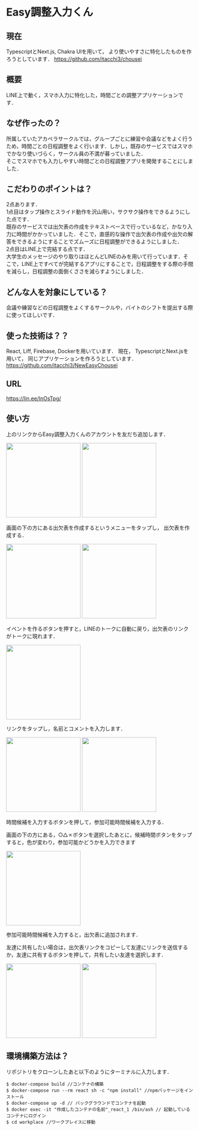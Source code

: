 # Easy調整入力くん
## 現在
TypescriptとNext.js, Chakra UIを用いて， より使いやすさに特化したものを作ろうとしています．
https://github.com/itacchi3/chousei


## 概要

LINE上で動く，スマホ入力に特化した，時間ごとの調整アプリケーションです．

## なぜ作ったの？

所属していたアカペラサークルでは，グループごとに練習や会議などをよく行うため，時間ごとの日程調整をよく行います．しかし，既存のサービスではスマホでかなり使いづらく，サークル員の不満が募っていました．  
そこでスマホでも入力しやすい時間ごとの日程調整アプリを開発することにしました．

## こだわりのポイントは？

2点あります．  
1点目はタップ操作とスライド動作を沢山用い，サクサク操作をできるようにした点です．  
既存のサービスでは出欠表の作成をテキストベースで行っているなど，かなり入力に時間がかかっていました．そこで，直感的な操作で出欠表の作成や出欠の解答をできるようにすることでズムーズに日程調整ができるようにしました．  
2点目はLINE上で完結する点です．  
大学生のメッセージのやり取りはほとんどLINEのみを用いて行っています．そこで，LINE上ですべてが完結するアプリにすることで，日程調整をする際の手間を減らし，日程調整の面倒くささを減らすようにしました．

## どんな人を対象にしている？

会議や練習などの日程調整をよくするサークルや，バイトのシフトを提出する際に使ってほしいです．

## 使った技術は？？

React, Liff, Firebase, Dockerを用いています．
現在， TypescriptとNext.jsを用いて， 同じアプリケーションを作ろうとしています．
https://github.com/itacchi3/NewEasyChousei

## URL
<https://lin.ee/InOsTpg/>

## 使い方
上のリンクからEasy調整入力くんのアカウントを友だち追加します．

<img src="https://user-images.githubusercontent.com/72689870/122573292-93945180-d089-11eb-95e7-3929429d4e7c.JPG" width="200px"> <img src="https://user-images.githubusercontent.com/72689870/122574013-2af9a480-d08a-11eb-8250-73faafde9239.jpg" width="200px">

画面の下の方にある出欠表を作成するというメニューをタップし， 出欠表を作成する．

<img src="https://user-images.githubusercontent.com/72689870/122575285-8e380680-d08b-11eb-944e-09ab314bdd79.jpg" width="200px"> <img src="https://user-images.githubusercontent.com/72689870/122575411-b0ca1f80-d08b-11eb-8d7e-3b91cb70b5c6.jpg" width="200px">

イベントを作るボタンを押すと，LINEのトークに自動に戻り，出欠表のリンクがトークに現れます．

<img src="https://user-images.githubusercontent.com/72689870/122576257-7745e400-d08c-11eb-98d6-ddfa0ff181ac.jpg" width="200px"> 

リンクをタップし，名前とコメントを入力します．

<img src="https://user-images.githubusercontent.com/72689870/122576453-aa887300-d08c-11eb-8f1c-62c7d250e98d.jpg" width="200px"> <img src="https://user-images.githubusercontent.com/72689870/122576479-aeb49080-d08c-11eb-9d76-b16b1aba8c7b.jpg" width="200px"> 

時間候補を入力するボタンを押して，参加可能時間候補を入力する．

画面の下の方にある，○△✗ボタンを選択したあとに，候補時間ボタンをタップすると，色が変わり，参加可能かどうかを入力できます

<img src="https://user-images.githubusercontent.com/72689870/122577194-75305500-d08d-11eb-9426-ddb6a3da2dc8.jpg" width="200px">

参加可能時間候補を入力すると，出欠表に追加されます．

友達に共有したい場合は，出欠表リンクをコピーして友達にリンクを送信するか，友達に共有するボタンを押して，共有したい友達を選択します．


<img src="https://user-images.githubusercontent.com/72689870/122577516-d6f0bf00-d08d-11eb-8100-3d664aa0ddc5.jpg" width="200px"> <img src="https://user-images.githubusercontent.com/72689870/122577529-da844600-d08d-11eb-887a-96190c5da022.jpg" width="200px">

## 環境構築方法は？

リポジトリをクローンしたあと以下のようにターミナルに入力します．

```shell
$ docker-compose build //コンテナの構築
$ docker-compose run --rm react sh -c "npm install" //npmパッケージをインストール
$ docker-compose up -d // バックグラウンドでコンテナを起動
$ docker exec -it "作成したコンテナの名前"_react_1 /bin/ash // 起動しているコンテナにログイン
$ cd workplace //ワークプレイスに移動
```


